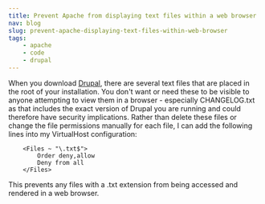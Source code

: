 ```yaml
---
title: Prevent Apache from displaying text files within a web browser
nav: blog
slug: prevent-apache-displaying-text-files-within-web-browser
tags:
    - apache
    - code
    - drupal
---
```

When you download [Drupal](http://drupal.org), there are several text files that are placed in the root of your installation. You don't want or need these to be visible to anyone attempting to view them in a browser - especially CHANGELOG.txt as that includes the exact version of Drupal you are running and could therefore have security implications. Rather than delete these files or change the file permissions manually for each file, I can add the following lines into my VirtualHost configuration:

        <Files ~ "\.txt$">
            Order deny,allow
            Deny from all
        </Files>

This prevents any files with a .txt extension from being accessed and rendered in a web browser.